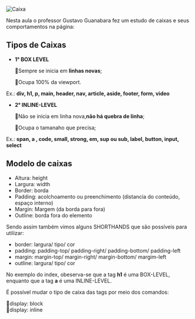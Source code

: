 
![Caixa](https://miro.medium.com/max/965/1*kGMWtZihmaUhxZI5ZVicLA.png)


Nesta aula o professor Gustavo Guanabara fez um estudo de caixas e seus comportamentos  na página:

## Tipos de Caixas
- **1° BOX LEVEL**

    🔹Sempre se inicia em **linhas novas**;

    🔹Ocupa 100% da viewport.

Ex.: **div, h1, p, main, header, nav, article, aside, footer, form, video**




- **2° INLINE-LEVEL**

    🔹Não se inicia em linha nova,**não há quebra de linha**;

    🔹Ocupa o tamanaho que precisa;

Ex.: **span, a , code, small, strong, em, sup ou sub, label, button, input, select**


## Modelo de caixas

- Altura: height
- Largura: width
- Border: borda 
- Padding: acolchoamento ou preenchimento (distancia do conteúdo, espaço interno)
- Margin: Margem (da borda para fora)
- Outline: borda fora do elemento

Sendo assim também vimos alguns SHORTHANDS que são possíveis para utilizar:
- border: largura/ tipo/ cor
- padding: padding-top/ padding-right/ padding-bottom/ padding-left
- margin: margin-top/ margin-right/ margin-bottom/ margim-left
- outline: largura/ tipo/ cor

No exemplo do index, obeserva-se que a tag **h1** é uma BOX-LEVEL, enquanto que a tag **a** é uma INLINE-LEVEL.

É possível mudar o tipo de caixa das tags por meio dos comandos:


🔹display: block  
🔹display: inline


